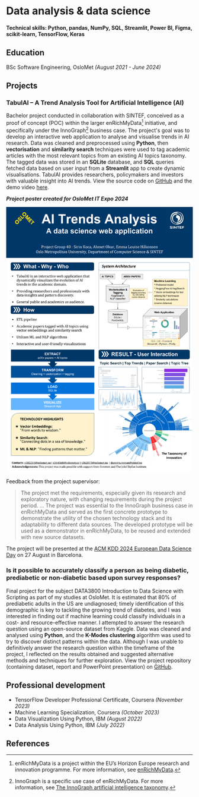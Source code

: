 # Data analysis & data science

#### Technical skills: Python, pandas, NumPy, SQL, Streamlit, Power BI, Figma, scikit-learn, TensorFlow, Keras

## Education
BSc Software Engineering, OsloMet _(August 2021 - June 2024)_

## Projects
### TabulAI – A Trend Analysis Tool for Artificial Intelligence (AI)
Bachelor project conducted in collaboration with SINTEF, conceived as a proof of concept (POC) within the larger enRichMyData[^1] initiative, and specifically under the InnoGraph[^2] business case. The project's goal was to develop an interactive web application to analyse and visualise trends in AI research. Data was cleaned and preprocessed using **Python**, then  **vectorisation** and **similarity search** techniques were used to tag academic articles with the most relevant topics from an existing AI topics taxonomy. The tagged data was stored in an **SQLite** database, and **SQL** queries fetched data based on user input from a **Streamlit** app to create dynamic visualisations. TabulAI provides researchers, policymakers and investors with valuable insight into AI trends. View the source code on [GitHub](https://github.com/hakonem/bachelor_project) and the demo video [here](https://drive.google.com/file/d/1ZdTSnc-6_q0OTpRoQuMGRHAppgNkr7xv/view?usp=sharing).

**_Project poster created for OsloMet IT Expo 2024_**

<img src="/docs/assets/img/TabulAI-IT-Expo-Poster - 1.png" width=700>

Feedback from the project supervisor:

> The project met the requirements, especially given its research and exploratory nature, with changing requirements during the project period. ... The project was essential to the InnoGraph business case in enRichMyData and served as the first concrete prototype to demonstrate the utility of the chosen technology stack and its adaptability to different data sources. The developed prototype will be used as a demonstrator in enRichMyData, to be reused and extended with new source datasets.

The project will be presented at the [ACM KDD 2024 European Data Science Day](https://aile3.ijs.si/dunja/EU-Day-KDD2024/index.html) on 27 August in Barcelona.

### Is it possible to accurately classify a person as being diabetic, prediabetic or non-diabetic based upon survey responses?
Final project for the subject DATA3800 Introduction to Data Science with Scripting as part of my studies at OsloMet. It is estimated that 80% of prediabetic adults in the US are undiagnosed; timely identification of this demographic is key to tackling the growing trend of diabetes, and I was interested in finding out if machine learning could classify individuals in a cost- and resource-effective manner. I attempted to answer the research question using an open-source dataset from Kaggle. Data was cleaned and analysed using **Python**, and the **K-Modes clustering** algorithm was used to try to discover distinct patterns within the data. Although I was unable to definitively answer the research question within the timeframe of the project, I reflected on the results obtained and suggested alternative methods and techniques for further exploration. View the project repository (containing dataset, report and PowerPoint presentation) on [GitHub](https://github.com/hakonem/DATA3800_project).

## Professional development
* TensorFlow Developer Professional Certificate, Coursera _(November 2023)_  
* Machine Learning Specialization, Coursera _(October 2023)_  
* Data Visualization Using Python, IBM _(August 2022)_  
* Data Analysis Using Python, IBM _(July 2022)_

## References
[^1]: enRichMyData is a project within the EU’s Horizon Europe research and innovation programme. For more information, see [enRichMyData](https://enrichmydata.eu/about-2/).
[^2]: InnoGraph is a specific use case of enRichMyData. For more information, see [The InnoGraph artificial intelligence taxonomy](https://www.ontotext.com/blog/the-innograph-artificial-intelligence-taxonomy/).
